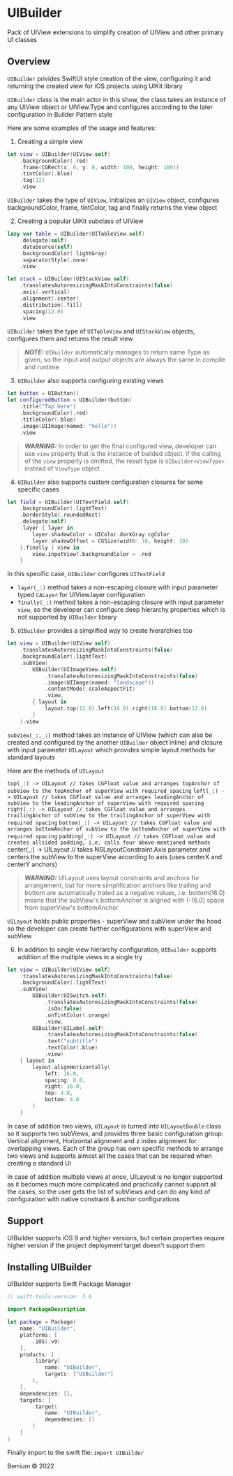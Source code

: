 # UIBuilder

Pack of UIView extensions to simplify creation of UIView and other primary UI classes

## Overview

`UIBuilder` privides SwiftUI style creation of the view, configuring it and returning the created view for iOS projects using UIKit library 

`UIBuilder` class is the main actor in this show, the class takes an instance of any UIView object or UIView.Type and configures according to the later configuration in Builder Pattern style

Here are some examples of the usage and features:

1. Creating a simple view
```Swift
let view = UIBuilder(UIView.self)
    .backgroundColor(.red)
    .frame(CGRect(x: 0, y: 0, width: 100, height: 100))
    .tintColor(.blue)
    .tag(12)
    .view
```

`UIBuilder` takes the type of `UIView`, initializes an `UIView` object, configures backgroundColor, frame, tintColor, tag and finally returns the view object 

2. Creating a popular UIKit subclass of UIView
```Swift
lazy var table = UIBuilder(UITableView.self)
    .delegate(self)
    .dataSource(self)
    .backgroundColor(.lightGray)
    .separatorStyle(.none)
    .view

let stack = UIBuilder(UIStackView.self)
    .translatesAutoresizingMaskIntoConstraints(false)
    .axis(.vertical)
    .alignment(.center)
    .distribution(.fill)
    .spacing(12.0)
    .view
```

`UIBuilder` takes the type of `UITableView` and `UIStackView` objects, configures them and returns the result view

> **_NOTE:_**  `UIBuilder` automatically manages to return same Type as given, so the input and output objects are always the same in compile and runtime


3. `UIBuilder` also supports configuring existing views

```Swift
let button = UIButton()
let configuredButton = UIBuilder(button)
    .title("Tap here")
    .backgroundColor(.red)
    .titleColor(.blue)
    .image(UIImage(named: "hello"))
    .view
```

> **_WARNING:_**  In order to get the final configured view, developer can use `view` property that is the instance of builded object. if the calling of the `view` property is omitted, the result type is `UIBuilder<ViewType>` instead of `ViewType` object

4. `UIBuilder` also supports custom configuration closures for some specific cases

```Swift
let field = UIBuilder(UITextField.self)
    .backgroundColor(.lightText)
    .borderStyle(.roundedRect)
    .delegate(self)
    .layer { layer in
        layer.shadowColor = UIColor.darkGray.cgColor
        layer.shadowOffset = CGSize(width: 10, height: 10)
    }.finally { view in
        view.inputView?.backgroundColor = .red
    }
```

In this specific case, `UIBuilder` configures `UITextField`
- `layer(_:)` method takes a non-escaping closure with input parameter typed `CALayer` for UIView.layer configuration
- `finally(_:)` method takes a non-escaping closure with input parameter `view`, so the developer can configure deep hierarchy properties which is not supported by `UIBuilder` library

5. `UIBuilder` provides a simplified way to create hierarchies too

```Swift
let view = UIBuilder(UIView.self)
    .translatesAutoresizingMaskIntoConstraints(false)
    .backgroundColor(.lightText)
    .subView(
        UIBuilder(UIImageView.self)
            .translatesAutoresizingMaskIntoConstraints(false)
            .image(UIImage(named: "landscape"))
            .contentMode(.scaleAspectFit)
            .view, 
        { layout in
            layout.top(12.0).left(16.0).right(16.0).bottom(12.0)
        }
    ).view
```

`subView(_:,_:)` method takes an instance of UIView (which can also be created and configured by the another `UIBuilder` object inline) and closure with input parameter `UILayout` which provides simple layout methods for standard layouts 

Here are the methods of `UILayout`

`top(_:) -> UILayout // takes CGFloat value and arranges topAnchor of subView to the topAnchor of superView with required spacing`
`left(_:) -> UILayout // takes CGFloat value and arranges leadingAnchor of subView to the leadingAnchor of superView with required spacing`
`right(_:) -> UILayout // takes CGFloat value and arranges trailingAnchor of subView to the trailingAnchor of superView with required spacing`
`bottom(_:) -> UILayout // takes CGFloat value and arranges bottomAnchor of subView to the bottomAnchor of superView with required spacing`
`padding(_:) -> UILayout // takes CGFloat value and creates allsided padding, i.e. calls four above-mentioned methods 
`center(_:) -> UILayout // takes NSLayoutConstraint.Axis parameter and centers the subView to the superView according to axis (uses centerX and centerY anchors)

> **_WARNING:_**  UILayout uses layout constraints and anchors for arrangement, but for more simplification anchors like trailing and bottom are automatically trated as a negative values, i.e. bottom(16.0) means that the subView's bottomAnchor is aligned with (-16.0) space from superView's bottomAnchor

`UILayout` holds public properties - superView and subView under the hood so the developer can create further configurations with superView and subView

6. In addition to single view hierarchy configuration, `UIBuilder` supports addition of the multiple views in a single try

```Swift
let view = UIBuilder(UIView.self)
    .translatesAutoresizingMaskIntoConstraints(false)
    .backgroundColor(.lightText)
    .subView(
        UIBuilder(UISwitch.self)
            .translatesAutoresizingMaskIntoConstraints(false)
            .isOn(false)
            .onTintColor(.orange)
            .view,
        UIBuilder(UILabel.self)
            .translatesAutoresizingMaskIntoConstraints(false)
            .text("subtitle")
            .textColor(.blue)
            .view)
    { layout in
        layout.alignHorizontally(
            left: 16.0,
            spacing: 8.0,
            right: 16.0,
            top: 4.0,
            bottom: 4.0
        )
    }
```

In case of addition two views, `UILayout` is turned into `UILayoutDouble` class so it supports two subViews, and provides three basic configuration group: Vertical alignment, Horizontal alignment and z index alignment for overlapping views. Each of the group has own specific methods to arrange two views and supports almost all the cases that can be required when creating a standard UI

In case of addition multiple views at once, UILayout is no longer supported as it becomes much more complicated and practically cannot support all the cases, so the user gets the list of subViews and can do any kind of configuration with native constraint & anchor configurations


## Support

UIBuilder supports iOS 9 and higher versions, but certain properties require higher version if the project deployment target doesn't support them

## Installing UIBuilder

UIBuilder supports Swift Package Manager

```Swift
// swift-tools-version: 5.6

import PackageDescription

let package = Package(
    name: "UIBuilder",
    platforms: [
        .iOS(.v9)
    ],
    products: [
        .library(
            name: "UIBuilder",
            targets: ["UIBuilder"]
        ),
    ],
    dependencies: [],
    targets: [
        .target(
            name: "UIBuilder",
            dependencies: []
        )
    ]
)
```

Finally import to the swift file: `import UIBuilder`

Berrium © 2022


